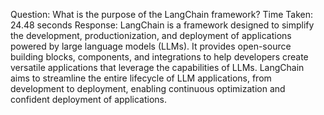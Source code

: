 Question: What is the purpose of the LangChain framework?
Time Taken: 24.48 seconds
Response: LangChain is a framework designed to simplify the development, productionization, and deployment of applications powered by large language models (LLMs). It provides open-source building blocks, components, and integrations to help developers create versatile applications that leverage the capabilities of LLMs. LangChain aims to streamline the entire lifecycle of LLM applications, from development to deployment, enabling continuous optimization and confident deployment of applications.



